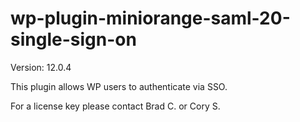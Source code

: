 # wp-plugin-miniorange-saml-20-single-sign-on

Version: 12.0.4

This plugin allows WP users to authenticate via SSO.

For a license key please contact Brad C. or Cory S.
